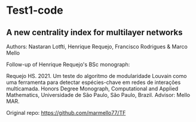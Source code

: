 # Test1-code

## A new centrality index for multilayer networks

Authors: Nastaran Lotfti, Henrique Requejo, Francisco Rodrigues & Marco Mello

Follow-up of Henrique Requejo's BSc monograph:

Requejo HS. 2021. Um teste do algoritmo de modularidade Louvain como uma ferramenta para detectar espécies-chave em redes de interações multicamada. Honors Degree Monograph, Computational and Applied Mathematics, Universidade de São Paulo, São Paulo, Brazil. Advisor: Mello MAR.

Original repo: <https://github.com/marmello77/TF>
